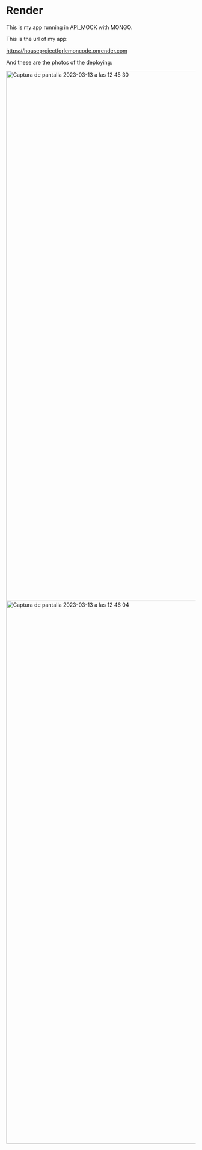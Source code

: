 # Render

This is my app running in API_MOCK with MONGO.

This is the url of my app:

https://houseprojectforlemoncode.onrender.com

And these are the photos of the deploying:

<img width="1405" alt="Captura de pantalla 2023-03-13 a las 12 45 30" src="https://user-images.githubusercontent.com/107713900/224693699-609be1e0-aad9-4248-a673-9e81cdf51e95.png">


<img width="1439" alt="Captura de pantalla 2023-03-13 a las 12 46 04" src="https://user-images.githubusercontent.com/107713900/224693705-01577b2b-5464-43e7-bbfb-f859f7f41f4a.png">
